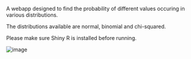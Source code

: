  A webapp designed to find the probability of different values occuring in various distributions. 
 
 The distributions available are normal, binomial and chi-squared.  

Please make sure Shiny R is installed before running.

 ![image](https://github.com/acays/findprob/assets/54555602/b4e3b46d-aaa3-4905-a7fa-b7a6001efe59)

